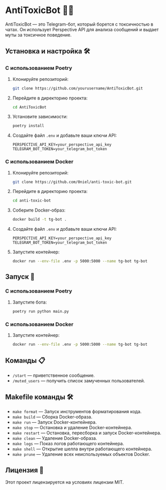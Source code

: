 # AntiToxicBot 🤖🚫

AntiToxicBot — это Telegram-бот, который борется с токсичностью в чатах. Он использует Perspective API для анализа сообщений и выдает муты за токсичное поведение.

## Установка и настройка 🛠️

### С использованием Poetry

1. Клонируйте репозиторий:
    ```bash
    git clone https://github.com/yourusername/AntiToxicBot.git
    ```
2. Перейдите в директорию проекта:
    ```bash
    cd AntiToxicBot
    ```
3. Установите зависимости:
    ```bash
    poetry install
    ```
4. Создайте файл `.env` и добавьте ваши ключи API:
    ```env
    PERSPECTIVE_API_KEY=your_perspective_api_key
    TELEGRAM_BOT_TOKEN=your_telegram_bot_token
    ```

### С использованием Docker

1. Клонируйте репозиторий:
    ```bash
    git clone https://github.com/0niel/anti-toxic-bot.git
    ```
2. Перейдите в директорию проекта:
    ```bash
    cd anti-toxic-bot
    ```
3. Соберите Docker-образ:
    ```bash
    docker build -t tg-bot .
    ```
4. Создайте файл `.env` и добавьте ваши ключи API:
    ```env
    PERSPECTIVE_API_KEY=your_perspective_api_key
    TELEGRAM_BOT_TOKEN=your_telegram_bot_token
    ```
5. Запустите контейнер:
    ```bash
    docker run --env-file .env -p 5000:5000 --name tg-bot tg-bot
    ```

## Запуск 🚀

### С использованием Poetry

1. Запустите бота:
    ```bash
    poetry run python main.py
    ```

### С использованием Docker

1. Запустите контейнер:
    ```bash
    docker run --env-file .env -p 5000:5000 --name tg-bot tg-bot
    ```

## Команды 📋

- `/start` — приветственное сообщение.
- `/muted_users` — получить список замученных пользователей.

## Makefile команды 🛠️

- `make format` — Запуск инструментов форматирования кода.
- `make build` — Сборка Docker-образа.
- `make run` — Запуск Docker-контейнера.
- `make stop` — Остановка и удаление Docker-контейнера.
- `make restart` — Остановка, пересборка и запуск Docker-контейнера.
- `make clean` — Удаление Docker-образа.
- `make logs` — Показ логов работающего контейнера.
- `make shell` — Открытие шелла внутри работающего контейнера.
- `make prune` — Удаление всех неиспользуемых объектов Docker.

## Лицензия 📜

Этот проект лицензируется на условиях лицензии MIT.
